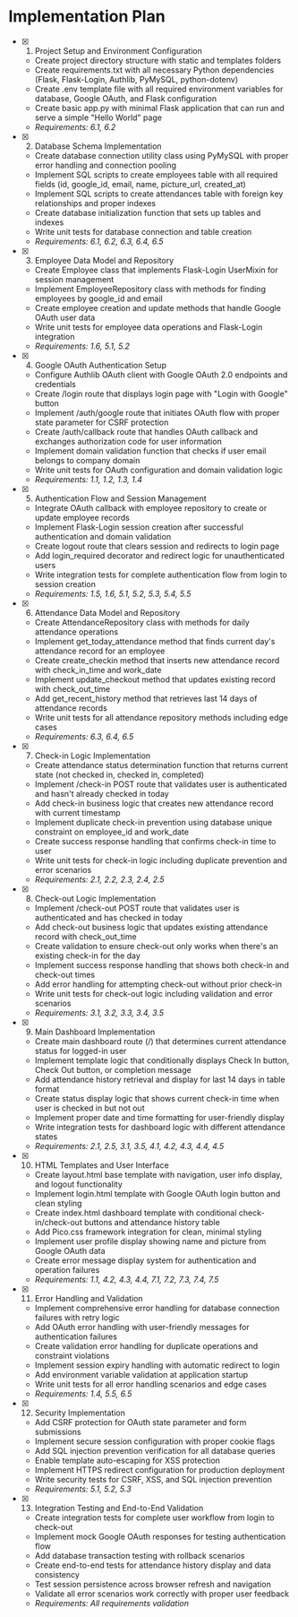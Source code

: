 # Implementation Plan

- [x] 1. Project Setup and Environment Configuration





  - Create project directory structure with static and templates folders
  - Create requirements.txt with all necessary Python dependencies (Flask, Flask-Login, Authlib, PyMySQL, python-dotenv)
  - Create .env template file with all required environment variables for database, Google OAuth, and Flask configuration
  - Create basic app.py with minimal Flask application that can run and serve a simple "Hello World" page
  - _Requirements: 6.1, 6.2_

- [x] 2. Database Schema Implementation





  - Create database connection utility class using PyMySQL with proper error handling and connection pooling
  - Implement SQL scripts to create employees table with all required fields (id, google_id, email, name, picture_url, created_at)
  - Implement SQL scripts to create attendances table with foreign key relationships and proper indexes
  - Create database initialization function that sets up tables and indexes
  - Write unit tests for database connection and table creation
  - _Requirements: 6.1, 6.2, 6.3, 6.4, 6.5_

- [x] 3. Employee Data Model and Repository









  - Create Employee class that implements Flask-Login UserMixin for session management
  - Implement EmployeeRepository class with methods for finding employees by google_id and email
  - Create employee creation and update methods that handle Google OAuth user data
  - Write unit tests for employee data operations and Flask-Login integration
  - _Requirements: 1.6, 5.1, 5.2_

- [x] 4. Google OAuth Authentication Setup




  - Configure Authlib OAuth client with Google OAuth 2.0 endpoints and credentials
  - Create /login route that displays login page with "Login with Google" button
  - Implement /auth/google route that initiates OAuth flow with proper state parameter for CSRF protection
  - Create /auth/callback route that handles OAuth callback and exchanges authorization code for user information
  - Implement domain validation function that checks if user email belongs to company domain
  - Write unit tests for OAuth configuration and domain validation logic
  - _Requirements: 1.1, 1.2, 1.3, 1.4_

- [x] 5. Authentication Flow and Session Management





  - Integrate OAuth callback with employee repository to create or update employee records
  - Implement Flask-Login session creation after successful authentication and domain validation
  - Create logout route that clears session and redirects to login page
  - Add login_required decorator and redirect logic for unauthenticated users
  - Write integration tests for complete authentication flow from login to session creation
  - _Requirements: 1.5, 1.6, 5.1, 5.2, 5.3, 5.4, 5.5_

- [x] 6. Attendance Data Model and Repository





  - Create AttendanceRepository class with methods for daily attendance operations
  - Implement get_today_attendance method that finds current day's attendance record for an employee
  - Create create_checkin method that inserts new attendance record with check_in_time and work_date
  - Implement update_checkout method that updates existing record with check_out_time
  - Add get_recent_history method that retrieves last 14 days of attendance records
  - Write unit tests for all attendance repository methods including edge cases
  - _Requirements: 6.3, 6.4, 6.5_

- [x] 7. Check-in Logic Implementation





  - Create attendance status determination function that returns current state (not checked in, checked in, completed)
  - Implement /check-in POST route that validates user is authenticated and hasn't already checked in today
  - Add check-in business logic that creates new attendance record with current timestamp
  - Implement duplicate check-in prevention using database unique constraint on employee_id and work_date
  - Create success response handling that confirms check-in time to user
  - Write unit tests for check-in logic including duplicate prevention and error scenarios
  - _Requirements: 2.1, 2.2, 2.3, 2.4, 2.5_

- [x] 8. Check-out Logic Implementation





  - Implement /check-out POST route that validates user is authenticated and has checked in today
  - Add check-out business logic that updates existing attendance record with check_out_time
  - Create validation to ensure check-out only works when there's an existing check-in for the day
  - Implement success response handling that shows both check-in and check-out times
  - Add error handling for attempting check-out without prior check-in
  - Write unit tests for check-out logic including validation and error scenarios
  - _Requirements: 3.1, 3.2, 3.3, 3.4, 3.5_

- [x] 9. Main Dashboard Implementation





  - Create main dashboard route (/) that determines current attendance status for logged-in user
  - Implement template logic that conditionally displays Check In button, Check Out button, or completion message
  - Add attendance history retrieval and display for last 14 days in table format
  - Create status display logic that shows current check-in time when user is checked in but not out
  - Implement proper date and time formatting for user-friendly display
  - Write integration tests for dashboard logic with different attendance states
  - _Requirements: 2.1, 2.5, 3.1, 3.5, 4.1, 4.2, 4.3, 4.4, 4.5_

- [x] 10. HTML Templates and User Interface





  - Create layout.html base template with navigation, user info display, and logout functionality
  - Implement login.html template with Google OAuth login button and clean styling
  - Create index.html dashboard template with conditional check-in/check-out buttons and attendance history table
  - Add Pico.css framework integration for clean, minimal styling
  - Implement user profile display showing name and picture from Google OAuth data
  - Create error message display system for authentication and operation failures
  - _Requirements: 1.1, 4.2, 4.3, 4.4, 7.1, 7.2, 7.3, 7.4, 7.5_

- [x] 11. Error Handling and Validation





  - Implement comprehensive error handling for database connection failures with retry logic
  - Add OAuth error handling with user-friendly messages for authentication failures
  - Create validation error handling for duplicate operations and constraint violations
  - Implement session expiry handling with automatic redirect to login
  - Add environment variable validation at application startup
  - Write unit tests for all error handling scenarios and edge cases
  - _Requirements: 1.4, 5.5, 6.5_

- [x] 12. Security Implementation





  - Add CSRF protection for OAuth state parameter and form submissions
  - Implement secure session configuration with proper cookie flags
  - Add SQL injection prevention verification for all database queries
  - Enable template auto-escaping for XSS protection
  - Implement HTTPS redirect configuration for production deployment
  - Write security tests for CSRF, XSS, and SQL injection prevention
  - _Requirements: 5.1, 5.2, 5.3_

- [x] 13. Integration Testing and End-to-End Validation





  - Create integration tests for complete user workflow from login to check-out
  - Implement mock Google OAuth responses for testing authentication flow
  - Add database transaction testing with rollback scenarios
  - Create end-to-end tests for attendance history display and data consistency
  - Test session persistence across browser refresh and navigation
  - Validate all error scenarios work correctly with proper user feedback
  - _Requirements: All requirements validation_